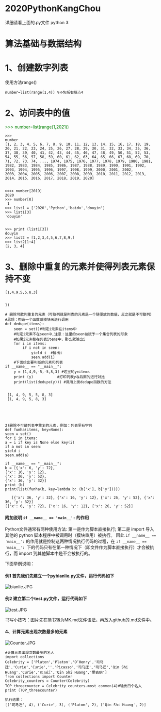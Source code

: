 # 2020PythonKangChou
详细请看上面的.py文件
 python 3
# 算法基础与数据结构

# 1、创建数字列表
使用方法range()

    number=list(range(1,4)) %不包括右端点4
# 2、访问表中的值

<span style="color: green">  
    >>> number=list(range(1,2021))
</span>

    >>> 
    number
    [1, 2, 3, 4, 5, 6, 7, 8, 9, 10, 11, 12, 13, 14, 15, 16, 17, 18, 19, 20, 21, 22, 23, 24, 25, 26, 27, 28, 29, 30, 31, 32, 33, 34, 35, 36, 37, 38, 39, 40, 41, 42, 43, 44, 45, 46, 47, 48, 49, 50, 51, 52, 53, 54, 55, 56, 57, 58, 59, 60, 61, 62, 63, 64, 65, 66, 67, 68, 69, 70, 71, 72, 73, 74, ..., 1974, 1975, 1976, 1977, 1978, 1979, 1980, 1981, 1982, 1983, 1984, 1985, 1986, 1987, 1988, 1989, 1990, 1991, 1992, 1993, 1994, 1995, 1996, 1997, 1998, 1999, 2000, 2001, 2002, 
    2003, 2004, 2005, 2006, 2007, 2008, 2009, 2010, 2011, 2012, 2013, 2014, 2015, 2016, 2017, 2018, 2019, 2020]


    >>>> number[2019]
    2020
    >>> number[0]    
     1
    >>> list1 = ['2020','Python','baidu','douyin']
    >>> list1[3]
    'douyin'
    
   
    >>> print (list1[3])
    douyin
    >>> list2 = [1,2,3,4,5,6,7,8,9,]    
    >>> list2[1:4]
    [2, 3, 4] 
# 3、删除中重复的元素并使得列表元素保持不变
    [1,4,9,5,5,8,3]


    1)
    
    # 删除可散列重复的元素（可散列就是列表的元素是一个随便放的数值，反之就是不可散列）
    #思想：构造一个函数或模块来进行调用
    def dedupe(items):
        seen = set()#判定i元素在items中
        #判定i元素不在seen中,注意：这里的seen被赋予一个集合列表的形象
        #如果i元素都在列表items中，那么就输出i
        for i in items:
            if i not in seen:
                yield i  #输出i
                seen.add(i)
        #下面给出要判断的元素和列表
    if __name__ == "__main__":
        y = [1,4,9,-5,-5,8,3] #这里的y=items
        print (y)           #打印列表y与后面的进行对比
        print(list(dedupe(y))) #调用上面dedupe函数的方法


     [1, 4, 9, 5, 5, 8, 3]
     [1, 4, 9, 5, 8, 3]


 
 

    2)删除不可散列表中重复的元素，例如：列表里有字典
    def funha(items, key=None):
    seen = set()
    for i in items:
    a = i if key is None else key(i)
    if a not in seen:
    yield i
    seen.add(a)
    
    if __name__ == "__main__":
    b = [{'x': 6, 'y': 72},
    {'x': 16, 'y': 12},
    {'x': 26, 'y': 52},
    {'x': 36, 'y': 32}]
    print (b)
    print(list(funha(b, key=lambda b: (b['x'], b['y']))))
       
       [{'x': 36, 'y': 32}, {'x': 16, 'y': 12}, {'x': 26, 'y': 52}, {'x': 36, 'y': 32}]
    [{'x': 6, 'y': 72}, {'x': 16, 'y': 12}, {'x': 26, 'y': 52}] 

#### 附加说明 `if __name__ == 'main__':` 的作用
Python文件通常有两种使用方法:
第一是作为脚本直接执行;
第二是 import 导入其他的 python 脚本程序中被调用时（模块重用）被执行。
因此 `if __name__ == 'main__':` 的作用就是控制这两种情况执行代码的过程，在 `if __name__ == 'main__': `下的代码只有在第一种情况下（即文件作为脚本直接执行）才会被执行，而 import 到其他脚本中是不会被执行的。

下面举例说明：
#### 例1 首先我们先建立一个pybianlie.py文件，运行代码如下

![bianlie.JPG](https://upload-images.jianshu.io/upload_images/18578734-0e08838eafbdcb9c.JPG?imageMogr2/auto-orient/strip%7CimageView2/2/w/1240)

#### 例2 建立第二个test.py文件，运行代码如下
![test.JPG](https://upload-images.jianshu.io/upload_images/18578734-0b627e8dcd4846e5.JPG?imageMogr2/auto-orient/strip%7CimageView2/2/w/1240)

书写小技巧：图片先在简书转为MK.md文件语法，再放入github的.md文件中。

#### 4、计算元素出现次数最多的元素

![Counter.JPG](https://upload-images.jianshu.io/upload_images/18578734-c24f6f477a6523a4.JPG?imageMogr2/auto-orient/strip%7CimageView2/2/w/1240)
    
    #计算元素出现次数最多的名人
    import collections 
    Celebrity = ['Platon','Platon','O’Henry','司马迁','Curie','Curie','','Picasso','司马迁','司马迁','Qin Shi Huang','Curie','司马迁','Qin Shi Huang','霍去病']
    from collections import Counter
    Celebrity_counters = Counter(Celebrity)
    TOP_threecounter = Celebrity_counters.most_common(4)#输出四个名人
    print (TOP_threecounter)
    
    执行结果：
    [('司马迁', 4), ('Curie', 3), ('Platon', 2), ('Qin Shi Huang', 2)]

